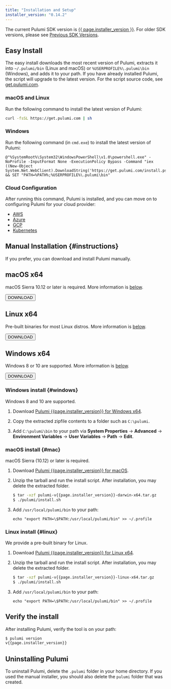 ```yaml
---
title: "Installation and Setup"
installer_version: "0.14.2"
---
```


<!-- 
NOTE: To update this page with a new binary release, do the following:
- Update `installer_version` in the YAML front matter above. 
- Update changelog.md with the latest fixes in the release
-->

The current Pulumi SDK version is <a href="./changelog.html#{{ page.installer_version }}">{{ page.installer_version }}</a>.  For older SDK versions, please see <a href="./changelog.html#all-versions">Previous SDK Versions</a>.

## Easy Install

The easy install downloads the most recent version of Pulumi, extracts it into `~/.pulumi/bin` (Linux and macOS) or `%USERPROFILE%\.pulumi\bin` (Windows), and adds it to your path. If you have already installed Pulumi, the script will upgrade to the latest version. For the script source code, see [get.pulumi.com](https://get.pulumi.com). 

### macOS and Linux

Run the following command to install the latest version of Pulumi:

```bash
curl -fsSL https://get.pulumi.com | sh
```

### Windows

Run the following command (in `cmd.exe`) to install the latest version of Pulumi:

```batch
@"%SystemRoot%\System32\WindowsPowerShell\v1.0\powershell.exe" -NoProfile -InputFormat None -ExecutionPolicy Bypass -Command "iex ((New-Object System.Net.WebClient).DownloadString('https://get.pulumi.com/install.ps1'))" && SET "PATH=%PATH%;%USERPROFILE%\.pulumi\bin"
```

### Cloud Configuration

After running this command, Pulumi is installed, and you can move on to configuring Pulumi for your cloud provider:

* [AWS](./aws.html)
* [Azure](./azure.html)
* [GCP](./gcp.html)
* [Kubernetes](./kubernetes.html)

## Manual Installation {#instructions}

If you prefer, you can download and install Pulumi manually.

<div class="downloads-container">
    <div class="download-card">
        <h2>macOS x64</h2>
        <p>macOS Sierra 10.12 or later is required. More information is <a href="#mac">below</a>.</p>
        <a
                id="macos-download-link"
                class="download-button"
                role="button"
                href="https://get.pulumi.com/releases/sdk/pulumi-v{{page.installer_version}}-darwin-x64.tar.gz">
            <button class="button">DOWNLOAD</button>
        </a>
    </div>
    <div class="download-card">
        <h2>Linux x64</h2>
        <p>Pre-built binaries for most Linux distros. More information is <a href="#linux">below</a>.</p>
        <a
                id="linux-download-link"
                class="download-button"
                role="button"
                href="https://get.pulumi.com/releases/sdk/pulumi-v{{page.installer_version}}-linux-x64.tar.gz">
            <button class="button">DOWNLOAD</button>
        </a>
    </div>
    <div class="download-card">
        <h2>Windows x64</h2>
        <p>Windows 8 or 10 are supported. More information is <a href="#windows">below</a>.</p>
        <a
                id="windows-download-link"
                class="download-button"
                role="button"
                href="https://get.pulumi.com/releases/sdk/pulumi-v{{page.installer_version}}-windows-x64.zip">
            <button class="button">DOWNLOAD</button>
        </a>
    </div>
</div>

### Windows install {#windows}

Windows 8 and 10 are supported.

1.  Download [Pulumi {{page.installer_version}} for Windows x64](https://get.pulumi.com/releases/sdk/pulumi-v{{page.installer_version}}-windows-x64.zip).

1.  Copy the extracted zipfile contents to a folder such as `C:\pulumi`.

1. Add `C:\pulumi\bin` to your path via **System Properties** -> **Advanced** -> **Environment Variables** -> **User Variables** -> **Path** -> **Edit**.

### macOS install {#mac}

macOS Sierra (10.12) or later is required. 

1.  Download [Pulumi {{page.installer_version}} for macOS](https://get.pulumi.com/releases/sdk/pulumi-v{{page.installer_version}}-darwin-x64.tar.gz).

1.  Unzip the tarball and run the install script. After installation, you may delete the extracted folder. 

    ```bash
    $ tar -xzf pulumi-v{{page.installer_version}}-darwin-x64.tar.gz
    $ ./pulumi/install.sh 
    ```

1.  Add `/usr/local/pulumi/bin` to your path:

    ```
    echo "export PATH=\$PATH:/usr/local/pulumi/bin" >> ~/.profile
    ```

### Linux install {#linux}

We provide a pre-built binary for Linux.

1.  Download [Pulumi {{page.installer_version}} for Linux x64](https://get.pulumi.com/releases/sdk/pulumi-v{{page.installer_version}}-linux-x64.tar.gz).

1.  Unzip the tarball and run the install script. After installation, you may delete the extracted folder. 

    ```bash
    $ tar -xzf pulumi-v{{page.installer_version}}-linux-x64.tar.gz
    $ ./pulumi/install.sh
    ```

1.  Add `/usr/local/pulumi/bin` to your path:

    ```
    echo "export PATH=\$PATH:/usr/local/pulumi/bin" >> ~/.profile
    ```

## Verify the install

After installing Pulumi, verify the tool is on your path: 

```bash
$ pulumi version
v{{page.installer_version}}
```

## Uninstalling Pulumi

To uninstall Pulumi, delete the `.pulumi` folder in your home directory. If you used the manual installer, you should also delete the `pulumi` folder that was created.
